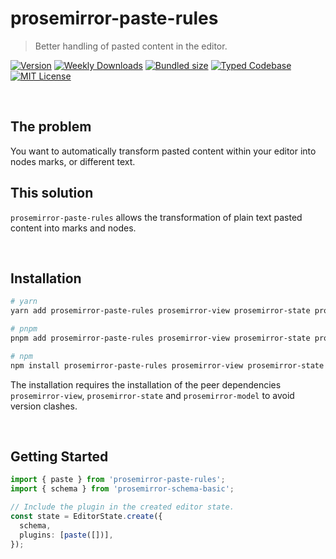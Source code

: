 # prosemirror-paste-rules

> Better handling of pasted content in the editor.

[![Version][version]][npm] [![Weekly Downloads][downloads-badge]][npm] [![Bundled size][size-badge]][size] [![Typed Codebase][typescript]](#) [![MIT License][license]](#)

[version]: https://flat.badgen.net/npm/v/prosemirror-paste-rules
[npm]: https://npmjs.com/package/prosemirror-paste-rules
[license]: https://flat.badgen.net/badge/license/MIT/purple
[size]: https://bundlephobia.com/result?p=prosemirror-paste-rules
[size-badge]: https://flat.badgen.net/bundlephobia/minzip/prosemirror-paste-rules
[typescript]: https://flat.badgen.net/badge/icon/TypeScript?icon=typescript&label
[downloads-badge]: https://badgen.net/npm/dw/prosemirror-paste-rules/red?icon=npm

<br />

## The problem

You want to automatically transform pasted content within your editor into nodes marks, or different text.

## This solution

`prosemirror-paste-rules` allows the transformation of plain text pasted content into marks and nodes.

<br />

## Installation

```bash
# yarn
yarn add prosemirror-paste-rules prosemirror-view prosemirror-state prosemirror-keymap

# pnpm
pnpm add prosemirror-paste-rules prosemirror-view prosemirror-state prosemirror-keymap

# npm
npm install prosemirror-paste-rules prosemirror-view prosemirror-state prosemirror-keymap
```

The installation requires the installation of the peer dependencies `prosemirror-view`, `prosemirror-state` and `prosemirror-model` to avoid version clashes.

<br />

## Getting Started

```ts
import { paste } from 'prosemirror-paste-rules';
import { schema } from 'prosemirror-schema-basic';

// Include the plugin in the created editor state.
const state = EditorState.create({
  schema,
  plugins: [paste([])],
});
```
